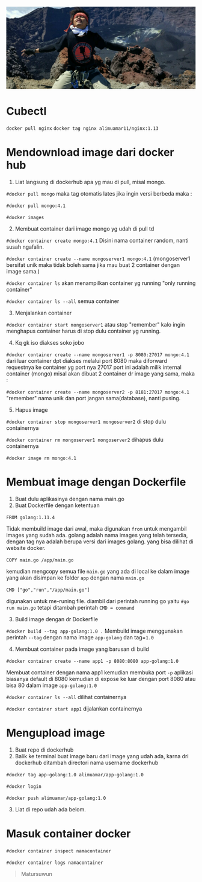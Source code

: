 ![eksis](https://github.com/alimuamar11/workshopCloud/blob/master/Docker%20Commands/raung.png)
# Cubectl

```docker pull nginx```
```docker tag nginx alimuamar11/nginx:1.13```

# Mendownload image dari docker hub
1. Liat langsung di dockerhub apa yg mau di pull, misal mongo.

`#docker pull mongo` maka tag otomatis lates jika ingin versi berbeda maka :

`#docker pull mongo:4.1`

`#docker images` 

2. Membuat container dari image mongo yg udah di pull td

`#docker container create mongo:4.1` Disini nama container random, nanti susah ngafalin.

`#docker container create --name mongoserver1 mongo:4.1` (mongoserver1 bersifat unik maka tidak boleh sama jika mau buat 2 container dengan image sama.)

`#docker container ls` akan menampilkan container yg running "only running container"

`#docker container ls --all` semua container

3. Menjalankan container

`#docker container start mongoserver1` atau stop "remember" kalo ingin menghapus container harus di stop dulu container yg running.

4. Kq gk iso diakses soko jobo

`#docker container create --name mongoserver1 -p 8080:27017 mongo:4.1` dari luar container dpt diakses melalui port 8080 maka diforward requestnya ke container yg port nya 27017
port ini adalah milik internal container (mongo) misal akan dibuat 2 container dr image yang sama, maka :

`#docker container create --name mongoserver2 -p 8181:27017 mongo:4.1` "remember" nama unik dan port jangan sama(database), nanti pusing.

5. Hapus image

`#docker container stop mongoserver1 mongoserver2` di stop dulu containernya

`#docker container rm mongoserver1 mongoserver2` dihapus dulu containernya

`#docker image rm mongo:4.1`

# Membuat image dengan Dockerfile
1. Buat dulu aplikasinya dengan nama main.go 
2. Buat Dockerfile dengan ketentuan 

`FROM golang:1.11.4`

Tidak membuild image dari awal, maka digunakan `from` untuk mengambil images yang sudah ada.
golang adalah nama images yang telah tersedia, dengan tag nya adalah berupa versi dari images golang. yang bisa dilihat di website docker.

`COPY main.go /app/main.go`

kemudian mengcopy semua file `main.go` yang ada di local ke dalam image yang akan disimpan ke folder `app` dengan nama `main.go`

`CMD ["go","run","/app/main.go"]`

digunakan untuk me-runing file. diambil dari perintah running go yaitu `#go run main.go` tetapi ditambah perintah `CMD = command`

3. Build image dengan dr Dockerfile

`#docker build --tag app-golang:1.0 .` Membuild image menggunakan perintah `--tag` dengan nama image `app-golang` dan tag=`1.0`

4. Membuat container pada image yang barusan di build

`#docker container create --name app1 -p 8080:8080 app-golang:1.0`

Membuat container dengan nama app1 kemudian membuka port `-p` aplikasi biasanya default di 8080 kemudian di expose ke luar dengan port 8080 atau bisa 80 dalam image `app-golang:1.0` 

`#docker container ls --all` dilihat containernya

`#docker container start app1` dijalankan containernya

# Mengupload image
1. Buat repo di dockerhub
2. Balik ke terminal buat image baru dari image yang udah ada, karna dri dockerhub ditambah directori nama username dockerhub

`#docker tag app-golang:1.0 alimuamar/app-golang:1.0`

`#docker login`

`#docker push alimuamar/app-golang:1.0` 

3. Liat di repo udah ada belom.

# Masuk container docker

`#docker container inspect namacontainer`

`#docker container logs namacontainer`

> Matursuwun
